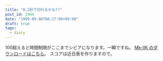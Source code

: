 ```yaml
---
title: "0.2秒で切れるかな??"
post_id: 2944
date: "1999-09-06T08:17:00+09:00"
draft: true
tags:
  - diary
---
```



100超えると時間制限がここまでシビアになります。一瞬ですね。 [Mk-IIK のダウンロードはこちら](https://danmaq.com/2938)。 スコアは近日表を作りますので。
